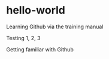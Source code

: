 # hello-world
Learning Github via the training manual

Testing 1, 2, 3

Getting familiar with Github 
